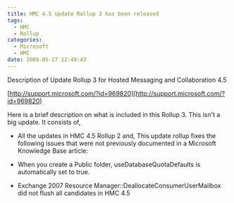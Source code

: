```yaml
---
title: HMC 4.5 Update Rollup 3 has been released
tags:
  - HMC
  - Rollup
categories:
  - Microsoft
  - HMC
date: 2009-05-27 12:49:43
---
```


Description of Update Rollup 3 for Hosted Messaging and Collaboration 4.5

[http://support.microsoft.com/?id=969820](http://support.microsoft.com/?id=969820)

Here is a brief description on what is included in this Rollup 3. This isn't a big update. It consists of,

*   All the updates in HMC 4.5 Rollup 2 and,
This update rollup fixes the following issues that were not previously documented in a Microsoft Knowledge Base article:

*   When you create a Public folder, useDatabaseQuotaDefaults is automatically set to true.
*   Exchange 2007 Resource Manager::DeallocateConsumerUserMailbox did not flush all candidates in HMC 4.5